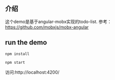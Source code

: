 ## 介绍

这个demo是基于angular-mobx实现的todo-list.
参考：https://github.com/mobxjs/mobx-angular

## run the demo

`npm install`

`npm start`

访问:http://localhost:4200/

